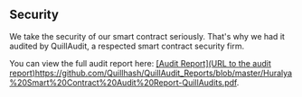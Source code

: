 ## Security

We take the security of our smart contract seriously. That's why we had it audited by QuillAudit, a respected smart contract security firm.

You can view the full audit report here: [[Audit Report](URL to the audit report)](https://github.com/Quillhash/QuillAudit_Reports/blob/master/Huralya%20Smart%20Contract%20Audit%20Report-QuillAudits.pdf)https://github.com/Quillhash/QuillAudit_Reports/blob/master/Huralya%20Smart%20Contract%20Audit%20Report-QuillAudits.pdf.
